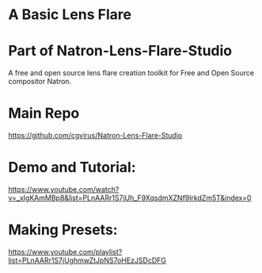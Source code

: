 # A Basic Lens Flare

# Part of Natron-Lens-Flare-Studio
A free and open source lens flare creation toolkit for Free and Open Source compositor Natron.
# Main Repo
https://github.com/cgvirus/Natron-Lens-Flare-Studio
# Demo and Tutorial:
https://www.youtube.com/watch?v=_xIgKAmMBp8&list=PLnAARr1S7jUh_F9XqsdmXZNf9lrkdZm5T&index=0
# Making Presets:
https://www.youtube.com/playlist?list=PLnAARr1S7jUghmwZtJpNS7oHEzJSDcDFG
